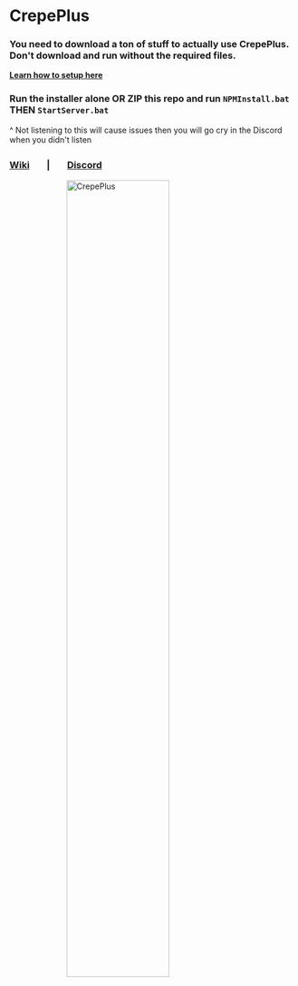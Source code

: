 # CrepePlus

### **You need to download a ton of stuff to actually use CrepePlus. Don't download and run without the required files.**
**[Learn how to setup here](https://github.com/Midrooms/CrepePlus/wiki/Setup-&-Connecting)**
### **Run the installer alone OR ZIP this repo and run `NPMInstall.bat` THEN `StartServer.bat`**
^ Not listening to this will cause issues then you will go cry in the Discord when you didn't listen
### [Wiki](https://github.com/Midrooms/CrepePlus/wiki)ㅤㅤ|ㅤㅤ[Discord](https://discord.gg/jv4DBYFFbd)   
<img 
    style="display: block; 
           margin-left: auto;
           margin-right: auto;
           width: 60%;"
           src="https://user-images.githubusercontent.com/108638658/196731274-f17e0d24-61a3-458f-aefb-b7ebb372aa3e.png"
    alt="CrepePlus">
</img> 